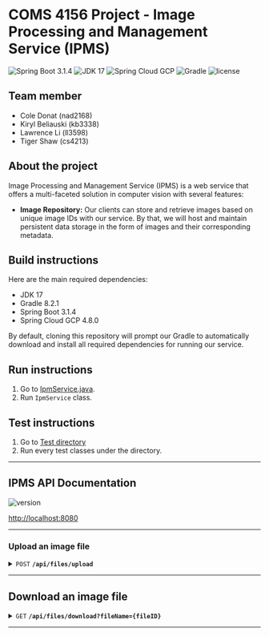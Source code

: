 # COMS 4156 Project - Image Processing and Management Service (IPMS)

![Spring Boot 3.1.4](https://img.shields.io/badge/Spring%20Boot-3.1.4-brightgreen.svg)
![JDK 17](https://img.shields.io/badge/JDK-17-brightgreen.svg)
![Spring Cloud GCP](https://img.shields.io/badge/SpringCloudGCP-4.8.0-brightgreen.svg)
![Gradle](https://img.shields.io/badge/Gradle-8.2.1-yellowgreen.svg)
![license](https://img.shields.io/badge/license-Apache--2.0-blue.svg)

## Team member
- Cole Donat (nad2168)
- Kiryl Beliauski (kb3338)
- Lawrence Li (ll3598)
- Tiger Shaw (cs4213)

## About the project

Image Processing and Management Service (IPMS) is a web service that 
offers a multi-faceted solution in computer vision with several features:

- **Image Repository:** Our clients can store and retrieve images based on unique 
image IDs with our service. By that, we will host and maintain persistent data 
storage in the form of images and their corresponding metadata. 

## Build instructions

Here are the main required dependencies:
- JDK 17
- Gradle 8.2.1
- Spring Boot 3.1.4
- Spring Cloud GCP 4.8.0

By default, cloning this repository will prompt our Gradle 
to automatically download and install all required dependencies 
for running our service.

## Run instructions

1. Go to [IpmService.java](src/main/java/com/project/ipms/IpmService.java).
2. Run `IpmService` class.

## Test instructions

1. Go to [Test directory](src/test/java/com/project/ipms)
2. Run every test classes under the directory.

------------------------------------------------------------------------------------------
## IPMS API Documentation

![version](https://img.shields.io/badge/Version-0.0.1--SNAPSHOT-brightgreen.svg)

[http://localhost:8080](http://localhost:8080)

------------------------------------------------------------------------------------------

### Upload an image file

<details>
 <summary><code>POST</code> <code><b>/api/files/upload</b></code></summary>

#### Supported image file extensions

- `png`
- `jpg`
- `jpeg`

#### Parameters

> | name | type     | data type           | description                                        |
> |------|----------|---------------------|----------------------------------------------------|
> | file | required | multipart/form-data | Uploaded image file contents via multipart request |

#### Responses

> | http code | content-type       | response                                                                               |
> |-----------|--------------------|----------------------------------------------------------------------------------------|
> | `200`     | `application/json` | `{"responseMessage": "File uploaded successfully", "statusCode": 200}`                 |
> | `400`     | `application/json` | `{"responseMessage": "File has no content or file is null", "statusCode": 400}`        |
> | `400`     | `application/json` | `{"responseMessage": "Current request is not a multipart request", "statusCode": 400}` |
> | `415`     | `application/json` | `{"responseMessage": "Not a supported file type", "statusCode": 415}`                  |                                                     

</details>

------------------------------------------------------------------------------------------

## Download an image file

<details>
 <summary><code>GET</code> <code><b>/api/files/download?fileName={fileID}</b></code></summary>

#### Parameters

> | name     |  type     | data type | description                         |
> |----------|-----------|-----------|-------------------------------------|
> | `fileID` |  required | string    | The specified image ID for download |

##### Responses

> | http code | content-type               | response                                                        |
> |-----------|----------------------------|-----------------------------------------------------------------|
> | `200`     | `application/octet-stream` | Image file content download                                     |
> | `400`     | `application/json`         | `{"responseMessage": "File does not exist", "statusCode": 400}` |

</details>

------------------------------------------------------------------------------------------









